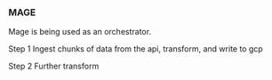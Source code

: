 ### MAGE 

Mage is being used as an orchestrator. 

Step 1 
Ingest chunks of data from the api, transform, and write to gcp

Step 2 
Further transform 
